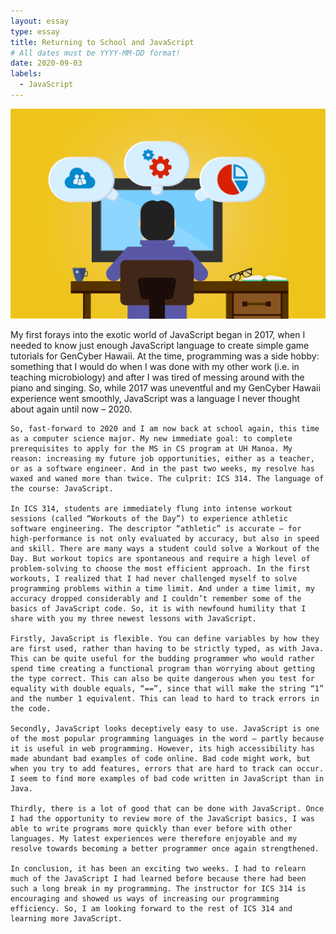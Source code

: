 ```yaml
---
layout: essay
type: essay
title: Returning to School and JavaScript
# All dates must be YYYY-MM-DD format!
date: 2020-09-03
labels:
  - JavaScript
---
```


<img class="cartoon of programmer thinking" src="../images/developer.png">

My first forays into the exotic world of JavaScript began in 2017, when I needed to know just enough JavaScript language to create simple game tutorials for GenCyber Hawaii. At the time, programming was a side hobby: something that I would do when I was done with my other work (i.e. in teaching microbiology) and after I was tired of messing around with the piano and singing. So, while 2017 was uneventful and my GenCyber Hawaii experience went smoothly, JavaScript was a language I never thought about again until now – 2020.
	
	So, fast-forward to 2020 and I am now back at school again, this time as a computer science major. My new immediate goal: to complete prerequisites to apply for the MS in CS program at UH Manoa. My reason: increasing my future job opportunities, either as a teacher, or as a software engineer. And in the past two weeks, my resolve has waxed and waned more than twice. The culprit: ICS 314. The language of the course: JavaScript.
	
	In ICS 314, students are immediately flung into intense workout sessions (called “Workouts of the Day”) to experience athletic software engineering. The descriptor “athletic” is accurate – for high-performance is not only evaluated by accuracy, but also in speed and skill. There are many ways a student could solve a Workout of the Day. But workout topics are spontaneous and require a high level of problem-solving to choose the most efficient approach. In the first workouts, I realized that I had never challenged myself to solve programming problems within a time limit. And under a time limit, my accuracy dropped considerably and I couldn’t remember some of the basics of JavaScript code. So, it is with newfound humility that I share with you my three newest lessons with JavaScript.
	
	Firstly, JavaScript is flexible. You can define variables by how they are first used, rather than having to be strictly typed, as with Java. This can be quite useful for the budding programmer who would rather spend time creating a functional program than worrying about getting the type correct. This can also be quite dangerous when you test for equality with double equals, “==”, since that will make the string “1” and the number 1 equivalent. This can lead to hard to track errors in the code.
	
	Secondly, JavaScript looks deceptively easy to use. JavaScript is one of the most popular programming languages in the word – partly because it is useful in web programming. However, its high accessibility has made abundant bad examples of code online. Bad code might work, but when you try to add features, errors that are hard to track can occur. I seem to find more examples of bad code written in JavaScript than in Java.
	
	Thirdly, there is a lot of good that can be done with JavaScript. Once I had the opportunity to review more of the JavaScript basics, I was able to write programs more quickly than ever before with other languages. My latest experiences were therefore enjoyable and my resolve towards becoming a better programmer once again strengthened.
	
	In conclusion, it has been an exciting two weeks. I had to relearn much of the JavaScript I had learned before because there had been such a long break in my programming. The instructor for ICS 314 is encouraging and showed us ways of increasing our programming efficiency. So, I am looking forward to the rest of ICS 314 and learning more JavaScript.


